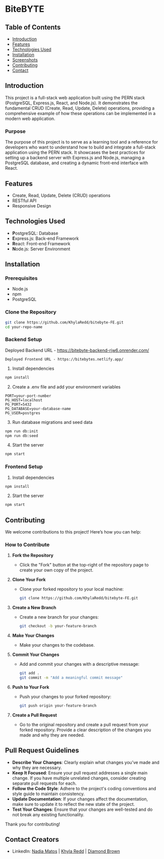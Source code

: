 # BiteBYTE

## Table of Contents
- [Introduction](#introduction)
- [Features](#features)
- [Technologies Used](#technologies-used)
- [Installation](#installation)
- [Screenshots](#screenshots)
- [Contributing](#contributing)
- [Contact](#contact)

## Introduction

This project is a full-stack web application built using the PERN stack (PostgreSQL, Express.js, React, and Node.js). It demonstrates the fundamental CRUD (Create, Read, Update, Delete) operations, providing a comprehensive example of how these operations can be implemented in a modern web application.

### Purpose

The purpose of this project is to serve as a learning tool and a reference for developers who want to understand how to build and integrate a full-stack application using the PERN stack. It showcases the best practices for setting up a backend server with Express.js and Node.js, managing a PostgreSQL database, and creating a dynamic front-end interface with React.


## Features
- Create, Read, Update, Delete (CRUD) operations
- RESTful API
- Responsive Design

## Technologies Used
- **P**ostgreSQL: Database
- **E**xpress.js: Back-end Framework
- **R**eact: Front-end Framework
- **N**ode.js: Server Environment

## Installation

### Prerequisites
- Node.js
- npm 
- PostgreSQL

### Clone the Repository
```bash
git clone https://github.com/KhylaRedd/bitebyte-FE.git
cd your-repo-name
```

### Backend Setup
Deployed Backend URL - https://bitebyte-backend-rjw6.onrender.com/
```
Deployed Frontend URL - https://bitebytes.netlify.app/
```
1. Install dependencies
```bash
npm install
```
2. Create a .env file and add your environment variables
```plaintext
PORT=your-port-number
PG_HOST=localhost
PG_PORT=5432
PG_DATABASE=your-database-name
PG_USER=postgres
```

3. Run database migrations and seed data
```bash
npm run db:init
npm run db:seed
```

4. Start the server
```bash
npm start
```


### Frontend Setup

1. Install dependencies
```bash
npm install
```

2. Start the server
```bash
npm start
```

## Contributing

We welcome contributions to this project! Here’s how you can help:

### How to Contribute

1. **Fork the Repository**
   - Click the "Fork" button at the top-right of the repository page to create your own copy of the project.

2. **Clone Your Fork**
   - Clone your forked repository to your local machine:
     ```sh
     git clone https://github.com/KhylaRedd/bitebyte-FE.git
     ```

3. **Create a New Branch**
   - Create a new branch for your changes:
     ```sh
     git checkout -b your-feature-branch
     ```

4. **Make Your Changes**
   - Make your changes to the codebase.

5. **Commit Your Changes**
   - Add and commit your changes with a descriptive message:
     ```sh
     git add .
     git commit -m "Add a meaningful commit message"
     ```

6. **Push to Your Fork**
   - Push your changes to your forked repository:
     ```sh
     git push origin your-feature-branch
     ```

7. **Create a Pull Request**
   - Go to the original repository and create a pull request from your forked repository. Provide a clear description of the changes you made and why they are needed.

## Pull Request Guidelines

- **Describe Your Changes**: Clearly explain what changes you’ve made and why they are necessary.
- **Keep It Focused**: Ensure your pull request addresses a single main change. If you have multiple unrelated changes, consider creating separate pull requests for each.
- **Follow the Code Style**: Adhere to the project's coding conventions and style guide to maintain consistency.
- **Update Documentation**: If your changes affect the documentation, make sure to update it to reflect the new state of the project.
- **Test Your Changes**: Ensure that your changes are well-tested and do not break any existing functionality.

Thank you for contributing!

## Contact Creators

- LinkedIn: [Nadia Matos](https://www.linkedin.com/in/nad-mat/) | [Khyla Redd](https://www.linkedin.com/in/khyla-redd) | [Diamond Brown](https://www.linkedin.com/in/diamond-brown-8305642a1/)
